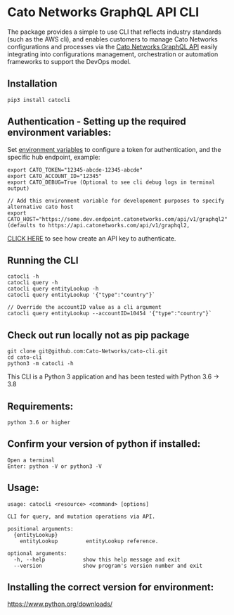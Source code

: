 # Cato Networks GraphQL API CLI

The package provides a simple to use CLI that reflects industry standards (such as the AWS cli), and enables customers to manage Cato Networks configurations and processes via the [Cato Networks GraphQL API](https://api.catonetworks.com/api/v1/graphql2) easily integrating into configurations management, orchestration or automation frameworks to support the DevOps model.

## Installation
    pip3 install catocli

## Authentication - Setting up the required environment variables:
Set [environment variables](https://en.wikipedia.org/wiki/Environment_variable) to configure a token for authentication, and the specific hub endpoint, example:  

	export CATO_TOKEN="12345-abcde-12345-abcde"  
	export CATO_ACCOUNT_ID="12345"
    export CATO_DEBUG=True (Optional to see cli debug logs in terminal output) 

    // Add this environment variable for developoment purposes to specify alternative cato host
    export CATO_HOST="https://some.dev.endpoint.catonetworks.com/api/v1/graphql2" (defaults to https://api.catonetworks.com/api/v1/graphql2,  
	
[CLICK HERE](https://support.catonetworks.com/hc/en-us/articles/4413280536081-Generating-API-Keys-for-the-Cato-API) to see how create an API key to authenticate.

## Running the CLI
	catocli -h
	catocli query -h
	catocli query entityLookup -h
	catocli query entityLookup '{"type":"country"}`
    
    // Override the accountID value as a cli argument
	catocli query entityLookup --accountID=10454 '{"type":"country"}`

## Check out run locally not as pip package
	git clone git@github.com:Cato-Networks/cato-cli.git
	cd cato-cli
	python3 -m catocli -h

This CLI is a Python 3 application and has been tested with Python 3.6 -> 3.8
## Requirements:
    python 3.6 or higher
    
## Confirm your version of python if installed:
    Open a terminal
    Enter: python -V or python3 -V

## Usage:
    usage: catocli <resource> <command> [options]

    CLI for query, and mutation operations via API.

    positional arguments:
      {entityLookup}
		entityLookup         entityLookup reference.

    optional arguments:
      -h, --help            show this help message and exit
      --version             show program's version number and exit

## Installing the correct version for environment:
https://www.python.org/downloads/

